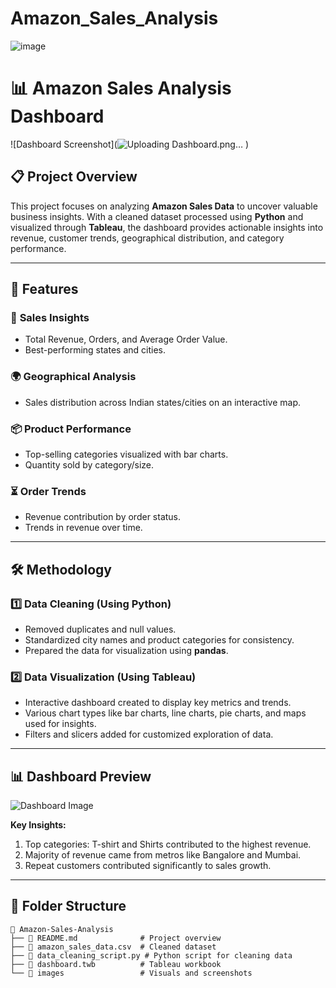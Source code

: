 # Amazon_Sales_Analysis 

![image](https://github.com/user-attachments/assets/91a7a8aa-0e56-45de-9cd6-78b0435674b5)

 
# 📊 Amazon Sales Analysis Dashboard

![Dashboard Screenshot](![Uploading Dashboard.png…]()
)

## 📋 Project Overview
This project focuses on analyzing **Amazon Sales Data** to uncover valuable business insights. With a cleaned dataset processed using **Python** and visualized through **Tableau**, the dashboard provides actionable insights into revenue, customer trends, geographical distribution, and category performance.

---

## 🚀 Features

### 🛒 **Sales Insights**
- Total Revenue, Orders, and Average Order Value.
- Best-performing states and cities.

### 🌍 **Geographical Analysis**
- Sales distribution across Indian states/cities on an interactive map.

### 📦 **Product Performance**
- Top-selling categories visualized with bar charts.
- Quantity sold by category/size.

### ⏳ **Order Trends**
- Revenue contribution by order status.
- Trends in revenue over time.

---

## 🛠️ Methodology

### 1️⃣ **Data Cleaning** (Using Python)
- Removed duplicates and null values.
- Standardized city names and product categories for consistency.
- Prepared the data for visualization using **pandas**.

### 2️⃣ **Data Visualization** (Using Tableau)
- Interactive dashboard created to display key metrics and trends.
- Various chart types like bar charts, line charts, pie charts, and maps used for insights.
- Filters and slicers added for customized exploration of data.

---

## 📊 Dashboard Preview
![Dashboard Image](https://your-dashboard-link.png)

**Key Insights:**
1. Top categories: T-shirt and Shirts contributed to the highest revenue.
2. Majority of revenue came from metros like Bangalore and Mumbai.
3. Repeat customers contributed significantly to sales growth.

---

## 📁 Folder Structure

```plaintext
📂 Amazon-Sales-Analysis
├── 📄 README.md              # Project overview
├── 📄 amazon_sales_data.csv  # Cleaned dataset
├── 📄 data_cleaning_script.py # Python script for cleaning data
├── 📄 dashboard.twb          # Tableau workbook
└── 📂 images                 # Visuals and screenshots
